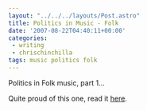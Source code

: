 ```yaml
---
layout: "../../../layouts/Post.astro"
title: Politics in Music - Folk
date: '2007-08-22T04:40:11+00:00'
categories:
 - writing
 - chrischinchilla
tags: music politics folk
---
```

Politics in Folk music, part 1...

Quite proud of this one, read it <a href="https://www.indieoma.com/public_journal.php?d=539fd53b59e3bb12d203f45a912eeaf2" target="_blank">here</a>.
